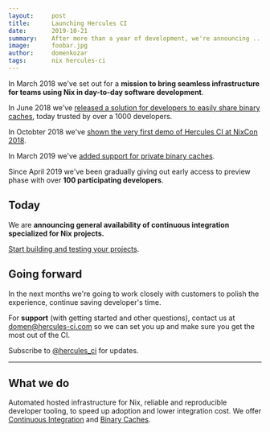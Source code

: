 ```yaml
---
layout:     post
title:      Launching Hercules CI
date:       2019-10-21
summary:    After more than a year of development, we're announcing ...
image:      foobar.jpg
author:     domenkozar
tags:       nix hercules-ci
---
```


In March 2018 we've set out for a **mission to bring seamless infrastructure for teams using Nix
in day-to-day software development**.

In June 2018 we've [released a solution for developers to easily share binary caches](https://cachix.org/),
today trusted by over a 1000 developers.

In Octobter 2018 we've [shown the very first demo of Hercules CI at NixCon 2018](https://www.youtube.com/watch?v=py26iM26Qg4&list=PLgknCdxP89ReJKWX3sthcsbBYsoihzSQX&index=12&t=137s).

In March 2019 we've [added support for private binary caches](https://blog.hercules-ci.com/cachix/nix/2019/03/07/announcing-private-cachix/).

Since April 2019 we've been gradually giving out early access to preview phase with over **100 participating developers**.

## Today 


We are **announcing general availability of continuous integration specialized for Nix projects.**

[Start building and testing your projects](https://hercules-ci.com/dashboard).

## Going forward

In the next months we're going to work closely with customers to polish the experience, continue saving developer's time.

For **support** (with getting started and other questions),
contact us at [domen@hercules-ci.com](mailto:domen@hercules-ci.com) so we can set you up
and make sure you get the most out of the CI.

Subscribe to [@hercules_ci](https://twitter.com/hercules_ci) for updates.

---

## What we do

Automated hosted infrastructure for Nix, reliable and reproducible developer tooling,
to speed up adoption and lower integration cost. We offer
[Continuous Integration](https://hercules-ci.com) and [Binary Caches](https://cachix.org).

